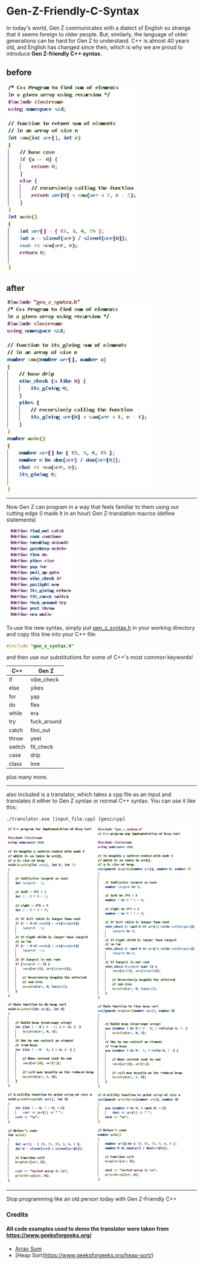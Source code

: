 # Gen-Z-Friendly-C-Syntax

In today's world, Gen Z communicates with a dialect of English so strange that it seems foreign to older people. But, similarly, the language of older generations can be hard for Gen Z to understand. C++ is almost 40 years old, and English has changed since then, which is why we are proud to introduce **Gen Z-friendly C++ syntax.**


## before
![C++ Array Sum](images/array_sum.png)
## after
![Gen Z Array Sum](images/genz_array_sum.png)

---

Now Gen Z can program in a way that feels familiar to them using our cutting edge (I made it in an hour) Gen Z-translation macros (define statements)

![Define statements](images/defines.png)

To use the new syntax, simply put [gen_z_syntax.h](gen_z_syntax.h) in your working directory and copy this line into your C++ file:
```cpp
#include "gen_z_syntax.h"
```
and then use our substitutions for some of C++'s most common keywords!

| C++      | Gen Z |
| -------- | -------       |
| if       | vibe_check    |
| else     | yikes         |
| for      | yap           |
| do       | flex          |
| while    | era           |
| try      | fuck_around   |
| catch    | finc_out      |
| throw    | yeet          |
| switch   | fit_check     |
| case     | drip          |
| class    | lore          |

plus many more.

---

also included is a translator, which takes a cpp file as an input and translates it either to Gen Z syntax or normal C++ syntax. You can use it like this:
```console
./translator.exe [input_file.cpp] [genz/cpp]
```
![Heap Sort Comparison](images/heap_sort_merged.png)

---

Stop programming like an old person today with Gen Z-Friendly C++

### Credits
#### All code examples used to demo the translator were taken from https://www.geeksforgeeks.org/
- [Array Sum](https://www.geeksforgeeks.org/program-find-sum-elements-given-array/)
- [Heap Sort(https://www.geeksforgeeks.org/heap-sort/)
